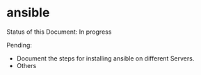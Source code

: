 # ansible
Status of this Document: In progress

Pending:
- Document the steps for installing ansible on different Servers.
- Others

